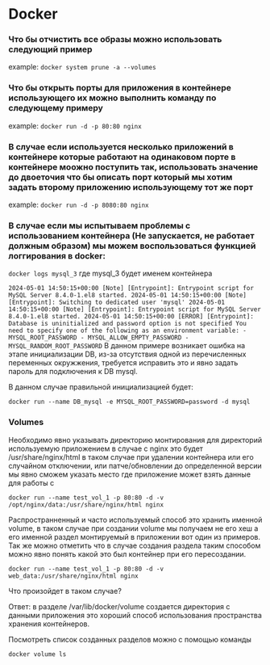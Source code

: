
# Docker


### Что бы отчистить все образы можно использовать следующий пример

example: `docker system prune -a --volumes` 

### Что бы открыть порты для приложения в контейнере использующего их можно выполнить команду по следующему примеру

example: `docker run -d -p 80:80 nginx`

### В случае если используется несколько приложений в контейнере которые работают на одинаковом порте в контейнере моожно поступить так, использовать значение до двоеточия что бы описать порт который мы хотим задать второму приложению использующему тот же порт


example: `docker run -d -p 8080:80 nginx`

### В случае если мы испытываем проблемы с использованием контейнера (Не запускается, не работает должным образом) мы можем воспользоваться функцией логгирования в docker:

`docker logs mysql_3` где mysql_3 будет именем контейнера

`
2024-05-01 14:50:15+00:00 [Note] [Entrypoint]: Entrypoint script for MySQL Server 8.4.0-1.el8 started.
2024-05-01 14:50:15+00:00 [Note] [Entrypoint]: Switching to dedicated user 'mysql'
2024-05-01 14:50:15+00:00 [Note] [Entrypoint]: Entrypoint script for MySQL Server 8.4.0-1.el8 started.
2024-05-01 14:50:15+00:00 [ERROR] [Entrypoint]: Database is uninitialized and password option is not specified
    You need to specify one of the following as an environment variable:
    - MYSQL_ROOT_PASSWORD
    - MYSQL_ALLOW_EMPTY_PASSWORD
    - MYSQL_RANDOM_ROOT_PASSWORD
`
В данном примере возникает ошибка на этапе инициализации DB, из-за отсутствия одной из перечисленных переменных окружжения, требуется исправить это и явно задать пароль для подключения к DB mysql.

В данном случае правильной инициализацией будет:

`docker run --name DB_mysql -e MYSQL_ROOT_PASSWORD=password -d mysql`

### Volumes 

Необходимо явно указывать директорию монтирования для директорий используемую приложением в случае с nginx это будет /usr/share/nginx/html в таком случае при удалении контейнера или его случайном отключении, или патче/обновлении до определенной версии мы явно сможем указать место где приложение может взять данные для работы с 

`docker run --name test_vol_1 -p 80:80 -d -v /opt/nginx/data:/usr/share/nginx/html nginx`


Распространненный и часто используемый способ это хранить именной volume, в таком случае при создании volume мы получаем не его хеш а его именной раздел монтируемый в приложении вот один из примеров. Так же можно отметить что в случае создания раздела таким способом можно явно понять какой это был контейнер при его пересоздании.

`docker run --name test_vol_1 -p 80:80 -d -v web_data:/usr/share/nginx/html nginx`

Что произойдет в таком случае?

Ответ: в разделе /var/lib/docker/volume создается директория с данными приложения это хороший способ использования пространства хранения контейнеров.

Посмотреть список созданных разделов можно с помощью команды 

`docker volume ls `

